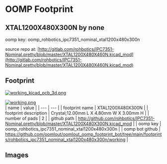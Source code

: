 # OOMP Footprint  
## XTAL1200X480X300N  by none  
  
oomp key: oomp_rohbotics_ipc7351_nominal_xtal1200x480x300n  
  
source repo at: [http://gitlab.com/rohbotics/IPC7351-Nominal.pretty/blob/master/XTAL1200X480X460N.kicad_mod](http://gitlab.com/rohbotics/IPC7351-Nominal.pretty/blob/master/XTAL1200X480X460N.kicad_mod)  
## Footprint  
  
[![working_kicad_pcb_3d.png](working_kicad_pcb_3d_600.png)](working_kicad_pcb_3d.png)  
  
[![working.png](working_600.png)](working.png)  
| name | value | 
| --- | --- | 
| footprint name | XTAL1200X480X300N | 
| footprint description | Crystal;12.00mm L X 4.80mm W X 3.00mm H | 
| number of pads | 2 | 
| github path | http://github.com/rohbotics/IPC7351-Nominal.pretty/blob/master/XTAL1200X480X300N.kicad_mod | 
| oomp key | oomp_rohbotics_ipc7351_nominal_xtal1200x480x300n | 
| oomp bot github | https://github.com/oomlout/oomlout_oomp_footprint_bot/tree/main/footprints/rohbotics_ipc7351_nominal_xtal1200x480x300n/working | 
## Images  
